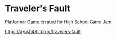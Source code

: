 # Traveler's Fault
Platformer Game created for High School Game Jam

https://ayush48.itch.io/travelers-fault
